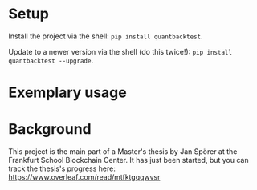 # Setup

Install the project via the shell: `pip install quantbacktest`.

Update to a newer version via the shell (do this twice!): `pip install quantbacktest --upgrade`.

# Exemplary usage



# Background

This project is the main part of a Master's thesis by Jan Spörer at the Frankfurt School Blockchain Center. It has just been started, but you can track the thesis's progress here: https://www.overleaf.com/read/mtfktgqqwvsr
